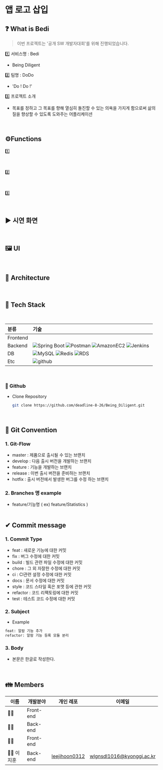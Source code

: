 # 앱 로고 삽입

## **❓ What is Bedi**

> 이번 프로젝트는 '공개 SW 개발자대회'를 위해 진행되었습니다.

1️⃣ 서비스명 : Bedi

- Being Diligent


2️⃣ 팀명 : DoDo

- 'Do ! Do !'

3️⃣ 프로젝트 소개

- 목표를 정하고 그 목표를 향해 열심히 돌진할 수 있는 의욕을 가지게 함으로써 삶의 질을 향상할 수 있도록 도와주는 어플리케이션



<br>

## **⚙Functions**

1️⃣ 

<br>

2️⃣ 

<br>

3️⃣ 

<br>

## **▶️ 시연 화면**

<br>

## **🖼 UI**

     
<br>

## **👷 Architecture**


<br>

## **🔨 Tech Stack**

<br>

| 분류          | 기술                                                                                                                                                                                                                                                                                                                                                                                                                                                                                       |
| :------------ | :----------------------------------------------------------------------------------------------------------------------------------------------------------------------------------------------------------------------------------------------------------------------------------------------------------------------------------------------------------------------------------------------------------------------------------------------------------------------------------------- |
| Frontend   |                                                                                                              |
| Backend   | ![Spring Boot](https://img.shields.io/badge/Spring%20Boot-6DB33F?logo=SpringBoot&logoColor=white) ![Postman](https://img.shields.io/badge/Postman-FF6C37?logo=Postman&logoColor=white) ![AmazonEC2](https://img.shields.io/badge/Amazon%20EC2-FF9900?logo=AmazonEC2&logoColor=white)   ![Jenkins](https://img.shields.io/badge/Jenkins-D24939?logo=Jenkins&logoColor=white)   ![]()   |
| DB |  ![MySQL](https://img.shields.io/badge/MySQL-4479A1?logo=MySQL&logoColor=white)  ![Redis](https://img.shields.io/badge/Redis-DC382D?logo=Redis&logoColor=white) ![RDS](https://img.shields.io/badge/Amazon%20RDS-527FFF?logo=AmazonRDS&logoColor=white) |
| Etc           | ![github](https://img.shields.io/badge/GitHub-181717?logo=GitHub&logoColor=white) ![]()  |
<br>


### **🔗 Github**

- Clone Repository

  ```bash
  git clone https://github.com/deadline-8-26/Being_Diligent.git
  ```

<br>

## **📌 Git Convention**

### 1. Git-Flow

- master : 제품으로 출시될 수 있는 브랜치
- develop : 다음 출시 버전을 개발하는 브랜치
- feature : 기능을 개발하는 브랜치
- release : 이번 출시 버전을 준비하는 브랜치
- hotfix : 출시 버전에서 발생한 버그를 수정 하는 브랜치

### 2. Branches 명 example

- feature/기능명 ( ex) feature/Statistics )  
  <br>

## **✔ Commit message**

### 1. Commit Type

- feat : 새로운 기능에 대한 커밋
- fix : 버그 수정에 대한 커밋
- build : 빌드 관련 파일 수정에 대한 커밋
- chore : 그 외 자잘한 수정에 대한 커밋
- ci : CI관련 설정 수정에 대한 커밋
- docs : 문서 수정에 대한 커밋
- style : 코드 스타일 혹은 포맷 등에 관한 커밋
- refactor : 코드 리팩토링에 대한 커밋
- test : 테스트 코드 수정에 대한 커밋

### 2. Subject

- Example

```xml
feat: 알람 기능 추가
refactor: 알람 기능 등록 모듈 분리
```

### 3. Body

- 본문은 한글로 작성한다.

<br>

## **👪 Members**

| 이름     | 개발분야  | 개인 레포                                         | 이메일                    |
| -------- | --------- | ------------------------------------------------- | ------------------------- |
| 👩‍💻 | Front-end |          |       |
| 👩‍💻 | Back-end  |                   |        |
| 👩‍💻 | Front-end |            |         |
| 🧙‍♂️ 이지훈 | Back-end  | [leejihoon0312](https://github.com/leejihoon0312) | wlgnsdl1016@kyonggi.ac.kr |



